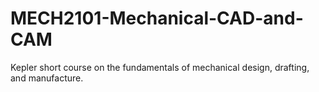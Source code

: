 # MECH2101-Mechanical-CAD-and-CAM
Kepler short course on the fundamentals of mechanical design, drafting, and manufacture.
